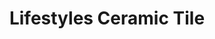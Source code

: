 ---
title: "Lifestyles Ceramic Tile"
url: /sterling-heights/lifestyles-ceramic-tile/
shop: tiles
---